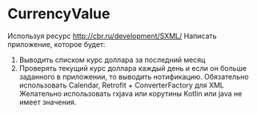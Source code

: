 # CurrencyValue

Используя ресурс http://cbr.ru/development/SXML/
Написать приложение, которое будет:
1. Выводить списком курс доллара за последний месяц
2. Проверять текущий курс доллара каждый день и если он больше заданного в приложении, то выводить нотификацию.
Обязательно использовать Calendar, Retrofit + ConverterFactory для XML
Желательно использовать rxjava или корутины
Kotlin или java не имеет значения.
